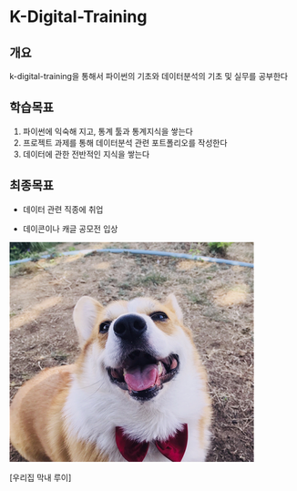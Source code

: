 # K-Digital-Training

## 개요

k-digital-training을 통해서 파이썬의 기초와 데이터분석의 기초 및 실무를 공부한다



## 학습목표

1. 파이썬에 익숙해 지고, 통계 툴과 통계지식을 쌓는다
2. 프로젝트 과제를 통해 데이터분석 관련 포트폴리오를 작성한다
3. 데이터에 관한 전반적인 지식을 쌓는다



## 최종목표

- 데이터 관련 직종에 취업

- 데이콘이나 캐글 공모전 입상



![image-20210604145521250](READE.assets/image-20210604145521250.png)

[우리집 막내 루이]

